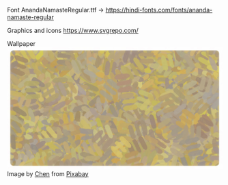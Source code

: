 Font
AnandaNamasteRegular.ttf -> https://hindi-fonts.com/fonts/ananda-namaste-regular

Graphics and icons
https://www.svgrepo.com/

Wallpaper
<a href="https://www.youtube.com/watch?v=KJnupY2HPCg" target="_blank">
  <img src="./public/imgs/backgrounds/art-g04bb026c2_1920.jpg">
</a>
Image by <a href="https://pixabay.com/users/chenspec-7784448/?utm_source=link-attribution&amp;utm_medium=referral&amp;utm_campaign=image&amp;utm_content=6653300">Chen</a> from <a href="https://pixabay.com//?utm_source=link-attribution&amp;utm_medium=referral&amp;utm_campaign=image&amp;utm_content=6653300">Pixabay</a>